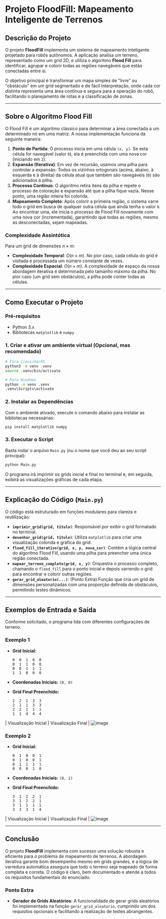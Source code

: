 # Projeto FloodFill: Mapeamento Inteligente de Terrenos

## Descrição do Projeto

O projeto **FloodFill** implementa um sistema de mapeamento inteligente projetado para robôs autônomos. A aplicação analisa um terreno, representado como um grid 2D, e utiliza o algoritmo **Flood Fill** para identificar, agrupar e colorir todas as regiões navegáveis que estão conectadas entre si.

O objetivo principal é transformar um mapa simples de "livre" ou "obstáculo" em um grid segmentado e de fácil interpretação, onde cada cor distinta representa uma área contínua e segura para a operação do robô, facilitando o planejamento de rotas e a classificação de zonas.

---

## Sobre o Algoritmo Flood Fill

O Flood Fill é um algoritmo clássico para determinar a área conectada a um determinado nó em uma matriz. A nossa implementação funciona da seguinte maneira:

1.  **Ponto de Partida**: O processo inicia em uma célula `(x, y)`. Se esta célula for navegável (valor `0`), ela é preenchida com uma nova cor (iniciando em `2`).
2.  **Expansão (Iterativa)**: Em vez de recursão, usamos uma pilha para controlar a expansão. Todos os vizinhos ortogonais (acima, abaixo, à esquerda e à direita) da célula atual que também são navegáveis (`0`) são adicionados à pilha.
3.  **Processo Contínuo**: O algoritmo retira itens da pilha e repete o processo de coloração e expansão até que a pilha fique vazia. Nesse ponto, uma região inteira foi colorida.
4.  **Mapeamento Completo**: Após colorir a primeira região, o sistema varre todo o grid em busca de qualquer outra célula que ainda tenha o valor `0`. Ao encontrar uma, ele inicia o processo de Flood Fill novamente com uma nova cor (incrementada), garantindo que todas as regiões, mesmo as desconectadas, sejam mapeadas.

### Complexidade Assintótica

Para um grid de dimensões $n \times m$:
- **Complexidade Temporal**: $O(n \times m)$. No pior caso, cada célula do grid é visitada e processada um número constante de vezes.
- **Complexidade Espacial**: $O(n \times m)$. A complexidade de espaço da nossa abordagem iterativa é determinada pelo tamanho máximo da pilha. No pior caso (um grid sem obstáculos), a pilha pode conter todas as células.

---

## Como Executar o Projeto

### Pré-requisitos

- Python 3.x
- Bibliotecas `matplotlib` e `numpy`

### 1. Criar e ativar um ambiente virtual (Opcional, mas recomendado)

```bash
# Para Linux/macOS
python3 -m venv .venv
source .venv/bin/activate

# Para Windows
python -m venv .venv
.venv\Scripts\activate
```

### 2. Instalar as Dependências

Com o ambiente ativado, execute o comando abaixo para instalar as bibliotecas necessárias:
```bash
pip install matplotlib numpy
```

### 3. Executar o Script

Basta rodar o arquivo `Main.py` (ou o nome que você deu ao seu script principal):

```bash
python Main.py
```

O programa irá imprimir os grids inicial e final no terminal e, em seguida, exibirá as visualizações gráficas de cada etapa.

---

## Explicação do Código (`Main.py`)

O código está estruturado em funções modulares para clareza e reutilização:

- **`imprimir_grid(grid, titulo)`**: Responsável por exibir o grid formatado no terminal.
- **`desenhar_grid(grid, titulo)`**: Utiliza `matplotlib` para criar uma visualização colorida e gráfica do grid.
- **`flood_fill_iterativo(grid, x, y, nova_cor)`**: Contém a lógica central do algoritmo Flood Fill, usando uma pilha para preencher uma única região conectada.
- **`mapear_terreno_completo(grid, x, y)`**: Orquestra o processo completo, chamando o `flood_fill` para o ponto inicial e depois varrendo o grid para encontrar e colorir outras regiões.
- **`gerar_grid_aleatorio(...)`**: (Ponto Extra) Função que cria um grid de dimensões personalizadas com uma proporção definida de obstáculos, permitindo testes dinâmicos.

---

## Exemplos de Entrada e Saída

Conforme solicitado, o programa lida com diferentes configurações de terreno.

### Exemplo 1

- **Grid Inicial:**
  ```
  0  0  1  0  0
  0  1  1  0  0
  0  0  1  1  1
  1  1  0  0  0
  ```
- **Coordenadas Iniciais:** `(0, 0)`

- **Grid Final Preenchido:**
  ```
  2  2  1  3  3
  2  1  1  3  3
  2  2  1  1  1
  1  1  4  4  4
  ```

| Visualização Inicial | Visualização Final |
![image](https://github.com/user-attachments/assets/6ed02d4c-2bb2-43a0-b860-4dba9b5a61d8)


### Exemplo 2

- **Grid Inicial:**
  ```
  0  1  0  0  1
  0  1  0  0  1
  0  1  1  1  1
  0  0  0  1  0
  ```
- **Coordenadas Iniciais:** `(0, 2)`

- **Grid Final Preenchido:**
  ```
  3  1  2  2  1
  3  1  2  2  1
  3  1  1  1  1
  3  3  3  1  4
  ```

| Visualização Inicial | Visualização Final |
![image](https://github.com/user-attachments/assets/cf2cd780-3680-48b6-a674-29333d41154e)


---

## Conclusão

O projeto **FloodFill** implementa com sucesso uma solução robusta e eficiente para o problema de mapeamento de terrenos. A abordagem iterativa garante bom desempenho mesmo em grids grandes, e a lógica de varredura automática assegura que todo o terreno seja mapeado de forma completa e correta. O código é claro, bem documentado e atende a todos os requisitos fundamentais do enunciado.

### Ponto Extra

- **Gerador de Grids Aleatórios**: A funcionalidade de gerar grids aleatórios foi implementada na função `gerar_grid_aleatorio`, cumprindo um dos requisitos opcionais e facilitando a realização de testes abrangentes.

